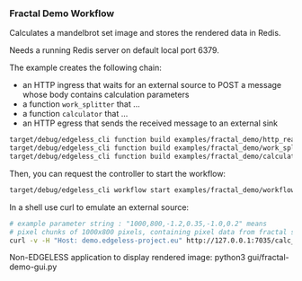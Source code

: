 ### Fractal Demo Workflow

Calculates a mandelbrot set image and stores the rendered data in Redis.

Needs a running Redis server on default local port 6379.

The example creates the following chain:

- an HTTP ingress that waits for an external source to POST a message whose body contains calculation parameters
- a function `work_splitter` that ...
- a function `calculator` that ...
- an HTTP egress that sends the received message to an external sink

```bash
target/debug/edgeless_cli function build examples/fractal_demo/http_read_parameters/function.json
target/debug/edgeless_cli function build examples/fractal_demo/work_splitter/function.json
target/debug/edgeless_cli function build examples/fractal_demo/calculator/function.json
```

Then, you can request the controller to start the workflow:

```bash
target/debug/edgeless_cli workflow start examples/fractal_demo/workflow.json
```

In a shell use curl to emulate an external source:

```bash
# example parameter string : "1000,800,-1.2,0.35,-1.0,0.2" means
# pixel chunks of 1000x800 pixels, containing pixel data from fractal section top left: (-1.2, 0.35) to lower right: (-1.0, 0.2)
curl -v -H "Host: demo.edgeless-project.eu" http://127.0.0.1:7035/calc_fractal -d 1000,800,-1.2,0.35,-1.0,0.2
```

Non-EDGELESS application to display rendered image:
python3 gui/fractal-demo-gui.py
